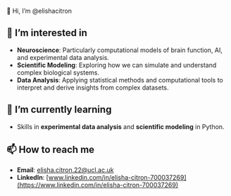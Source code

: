 👋 Hi, I’m @elishacitron

## 👀 I’m interested in

- **Neuroscience**: Particularly computational models of brain function, AI, and experimental data analysis.
- **Scientific Modeling**: Exploring how we can simulate and understand complex biological systems.
- **Data Analysis**: Applying statistical methods and computational tools to interpret and derive insights from complex datasets.

## 🌱 I’m currently learning

- Skills in **experimental data analysis** and **scientific modeling** in Python.

## 📫 How to reach me

- **Email**: [elisha.citron.22@ucl.ac.uk](mailto:elisha.citron.22@ucl.ac.uk)
- **LinkedIn**: [www.linkedin.com/in/elisha-citron-700037269](https://www.linkedin.com/in/elisha-citron-700037269)
